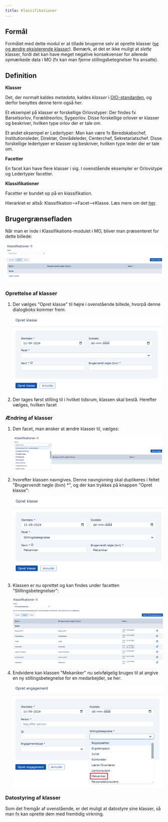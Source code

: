 ```yaml
---
title: Klassifikationer
---
```


## Formål

Formålet med dette modul er at tillade brugerne selv at oprette klasser ([se og ændre eksisterende klasser](#definition)). Bemærk, at det er ikke muligt at _slette_ klasser, fordi det kan have meget negative konsekvenser for allerede opmærkede data i MO (fx kan man fjerne stillingsbetegnelser fra ansatte).

## Definition

**Klasser**

Det, der normalt kaldes _metadata_, kaldes _klasser_ i [OIO-standarden](https://arkitektur.digst.dk/specifikationer/organisation/oio-specifikation-af-model-organisation), og derfor benyttes denne term også her.

Et eksempel på klasser er forskellige Orlovstyper: Der findes fx Barselsorlov, Forældreorlov, Sygeorlov. Disse forskellige orlover er klasser og beskriver, hvilken type orlov der er tale om.

Et andet eksempel er Ledertyper: Man kan være fx Beredskabschef, Institutionsleder, Direktør, Områdeleder, Centerchef, Sekretariatschef. Disse forskellige ledertyper er klasser og beskriver, hvilken type leder der er tale om.

**Facetter**

En facet kan have flere klasser i sig. I ovenstående eksempler er Orlovstype og Ledertyper facetter.

**Klassifikationer**

Facetter er bundet op på en klassifikation.

Hierarkiet er altså: Klassifikation--\>Facet--\>Klasse. Læs mere om det [her](https://arkitektur.digst.dk/klassifikation).

## Brugergrænsefladen

Når man er inde i Klassifikations-modulet i MO, bliver man præsenteret for dette billede:

![image](../graphics/klassifikationerforside.png)

### Oprettelse af klasser

1. Der vælges "Opret klasse" til højre i ovenstående billede, hvorpå denne dialogboks kommer frem:

   ![image](../graphics/klassifikationeropretklasse.png)

2. Der tages først stilling til i hvilket tidsrum, klassen skal bestå. Herefter vælges, hvilken facet

### Ændring af klasser

1. Den facet, man ønsker at ændre klasser til, vælges:

   ![image](../graphics/klassifikationervalgaffacet.png)

2. hvorefter klassen navngives. Denne navngivning skal duplikeres i feltet "Brugervendt nøgle (bvn) \*", og der kan trykkes på knappen "Opret klasse":

   ![image](../graphics/klassifikationerudfyldogopret.png)

3. Klassen er nu oprettet og kan findes under facetten "Stillingsbetegnelser":

   ![image](../graphics/klassifikationerresultat.png)

4. Endvidere kan klassen "Mekaniker" nu selvfølgelig bruges til at angive en ny stillingsbetegnelse for en medarbejder, se her:

   ![image](../graphics/klassifikationeropretengagement.png)

### Datostyring af klasser

Som det fremgår af ovenstående, er det muligt at datostyre sine klasser, så man fx kan oprette dem med fremtidig virkning.
